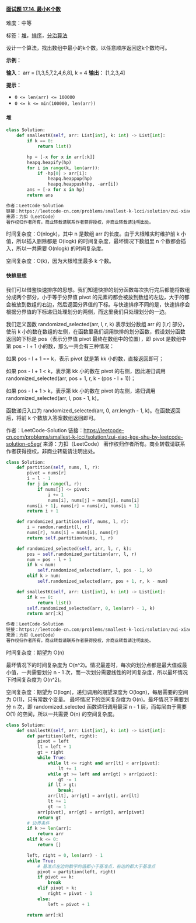 #### [面试题 17.14. 最小K个数](https://leetcode-cn.com/problems/smallest-k-lcci/)

难度：中等

标签：[堆](../原理/堆.md)，[排序](../原理/排序.md)，[分治算法](../原理/分治算法.md)

设计一个算法，找出数组中最小的k个数。以任意顺序返回这k个数均可。

**示例：**

**输入：** arr = \[1,3,5,7,2,4,6,8\], k = 4
**输出：** \[1,2,3,4\]

**提示：**

-   `0 <= len(arr) <= 100000`
-   `0 <= k <= min(100000, len(arr))`

#### 堆
```python
class Solution:
    def smallestK(self, arr: List[int], k: int) -> List[int]:
        if k == 0:
            return list()

        hp = [-x for x in arr[:k]]
        heapq.heapify(hp)
        for i in range(k, len(arr)):
            if -hp[0] > arr[i]:
                heapq.heappop(hp)
                heapq.heappush(hp, -arr[i])
        ans = [-x for x in hp]
        return ans

作者：LeetCode-Solution
链接：https://leetcode-cn.com/problems/smallest-k-lcci/solution/zui-xiao-kge-shu-by-leetcode-solution-o5eg/
来源：力扣（LeetCode）
著作权归作者所有。商业转载请联系作者获得授权，非商业转载请注明出处。
```

时间复杂度：O(nlogk)，其中 n 是数组 arr 的长度。由于大根堆实时维护前 k 小值，所以插入删除都是 O(logk) 的时间复杂度，最坏情况下数组里 n 个数都会插入，所以一共需要 O(nlogk) 的时间复杂度。

空间复杂度：O(k)，因为大根堆里最多 k 个数。

#### 快排思想

我们可以借鉴快速排序的思想。我们知道快排的划分函数每次执行完后都能将数组分成两个部分，小于等于分界值 pivot 的元素的都会被放到数组的左边，大于的都会被放到数组的右边，然后返回分界值的下标。与快速排序不同的是，快速排序会根据分界值的下标递归处理划分的两侧，而这里我们只处理划分的一边。

我们定义函数 randomized_selected(arr, l, r, k) 表示划分数组 arr 的 [l,r] 部分，使前 k 小的数在数组的左侧，在函数里我们调用快排的划分函数，假设划分函数返回的下标是 pos（表示分界值 pivot 最终在数组中的位置），即 pivot 是数组中第 pos - l + 1 小的数，那么一共会有三种情况：

如果 pos - l + 1 == k，表示 pivot 就是第 kk 小的数，直接返回即可；

如果 pos - l + 1 < k，表示第 kk 小的数在 pivot 的右侧，因此递归调用 randomized_selected(arr, pos + 1, r, k - (pos - l + 1))；

如果 pos - l + 1 > k，表示第 kk 小的数在 pivot 的左侧，递归调用 randomized_selected(arr, l, pos - 1, k)。

函数递归入口为 randomized_selected(arr, 0, arr.length - 1, k)。在函数返回后，将前 k 个数放入答案数组返回即可。

作者：LeetCode-Solution
链接：https://leetcode-cn.com/problems/smallest-k-lcci/solution/zui-xiao-kge-shu-by-leetcode-solution-o5eg/
来源：力扣（LeetCode）
著作权归作者所有。商业转载请联系作者获得授权，非商业转载请注明出处。

```python
class Solution:
    def partition(self, nums, l, r):
        pivot = nums[r]
        i = l - 1
        for j in range(l, r):
            if nums[j] <= pivot:
                i += 1
                nums[i], nums[j] = nums[j], nums[i]
        nums[i + 1], nums[r] = nums[r], nums[i + 1]
        return i + 1

    def randomized_partition(self, nums, l, r):
        i = random.randint(l, r)
        nums[r], nums[i] = nums[i], nums[r]
        return self.partition(nums, l, r)

    def randomized_selected(self, arr, l, r, k):
        pos = self.randomized_partition(arr, l, r)
        num = pos - l + 1
        if k < num:
            self.randomized_selected(arr, l, pos - 1, k)
        elif k > num:
            self.randomized_selected(arr, pos + 1, r, k - num)

    def smallestK(self, arr: List[int], k: int) -> List[int]:
        if k == 0:
            return list()
        self.randomized_selected(arr, 0, len(arr) - 1, k)
        return arr[:k]

作者：LeetCode-Solution
链接：https://leetcode-cn.com/problems/smallest-k-lcci/solution/zui-xiao-kge-shu-by-leetcode-solution-o5eg/
来源：力扣（LeetCode）
著作权归作者所有。商业转载请联系作者获得授权，非商业转载请注明出处。
```

时间复杂度：期望为 O(n)

最坏情况下的时间复杂度为 O(n^2)。情况最差时，每次的划分点都是最大值或最小值，一共需要划分 n - 1 次，而一次划分需要线性的时间复杂度，所以最坏情况下时间复杂度为 O(n^2)。

空间复杂度：期望为 O(logn)，递归调用的期望深度为 O(logn)，每层需要的空间为 O(1)，只有常数个变量。
最坏情况下的空间复杂度为 O(n)。最坏情况下需要划分 n 次，即 randomized_selected 函数递归调用最深 n - 1 层，而每层由于需要 O(1) 的空间，所以一共需要 O(n) 的空间复杂度。




```python
class Solution:
    def smallestK(self, arr: List[int], k: int) -> List[int]:
        def partition(left, right):
            pivot = left
            lt = left + 1
            gt = right
            while True:
                while lt <= right and arr[lt] < arr[pivot]:
                    lt += 1
                while gt >= left and arr[gt] > arr[pivot]:
                    gt -= 1
                if lt > gt:
                    break;
                arr[lt], arr[gt] = arr[gt], arr[lt]
                lt += 1
                gt -= 1
            arr[pivot], arr[gt] = arr[gt], arr[pivot]
            return gt
        # 边界条件
        if k >= len(arr):
            return arr
        elif k <= 0:
            return []

        left, right = 0, len(arr) - 1
        while True:
            # 基准点左边的数字的值都小于基准点，右边的都大于基准点
            pivot = partition(left, right)
            if pivot == k:
                break
            elif pivot > k:
                right = pivot - 1
            else:
                left = pivot + 1

        return arr[:k]
```
